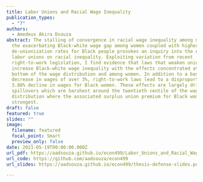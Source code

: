 ```yaml
---
title: Labor Unions and Racial Wage Inequality
publication_types:
  - "7"
authors:
  - Amedeus Akira Dsouza
abstract: The stalling of convergence in racial wage inequality among men and
  the exacerbating Black-white wage gap among women coupled with higher
  de-unionization rates for Black people provokes an inquiry into the effects of
  labor unions on racial inequality. Exploiting variation from recent
  right-to-work legislation, I find evidence that laws that weaken unions
  increase Black-white wage inequality with the effects concentrated at the
  bottom of the wage distribution and among women. In addition to a baseline
  decrease in wages of over 3%, right-to-work laws lead to a disproportionate
  3.88% decline in wages for Black women. These effects are largely driven by
  spillovers which are harshest around the twentieth centile of the wage
  distribution where the associated surplus union premium for Black women is the
  strongest.
draft: false
featured: true
slides: ""
image:
  filename: featured
  focal_point: Smart
  preview_only: false
date: 2021-05-19T00:00:00.000Z
url_pdf: https://aadsouza.github.io/econ499/Labor_Unions_and_Racial_Wage_Inequality.pdf
url_code: https://github.com/aadsouza/econ499
url_slides: https://aadsouza.github.io/econ499/thesis-defense-slides.pdf

---
```

